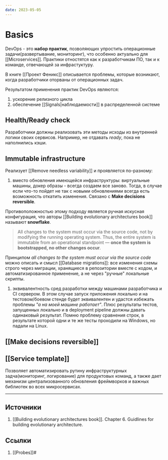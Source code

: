 ```yaml
---
date: 2023-05-05
---
```

# Basics

DevOps - это **набор практик**, позволяющих упростить операционные задачи(развертывание, мониторинг), что особенно актуально для [[Microservices]]. Практики отностятся как к разработчикам ПО, так и к команде, отвечающей за инфрастуктуру.

В книге [[Проект Феникс]] описывается проблемы, которые возникают, когда разработчики оторваны от операционных задач.

Результатом применения практик DevOps являются:

1. ускорение релизного цикла
1. обеспечение [[Signals|наблюдаемости]] в распределенной системе

## Health/Ready check

Разработчики должны реализовать эти методы исходы из внутренней логики своих сервисов. Например, не отдавать *ready*, пока не наполнились кэши.

## Immutable infrastructure

Реализует [[Remove needless variability]] и проявляется по-разному:

1. вместо обновления имеющейся инфраструктуры: виртуальные машины, докер образы - всегда создаем все заново. Тогда, в случае если что-то пойдет не так с новыми обновлениями всегда есть возможность откатить изменения. Связано с **Make decisions reversible**.

Противоположностью этому подходу является ручная искусная конфигурация, что авторы [[Building evolutionary architectures book]] называют **snowflake**.

> All changes to the system must occur via the source code, not by modifying the running operating system. Thus, the entire system is immutable from an operational standpoint — **once the system is bootstrapped, no other changes occur**.

Принципом *all changes to the system must occur via the source code* можно описать и смысл [[Database migrations]]: все изменения схемы строго через миграции, хранящиеся в репозитории вместе с кодом, и автоматизированное применение, а не через "ручные" локальные скрипты.

1. эквивалентность сред разработки между машинами разработчика и CI сервером. В этом случае запуск приложения локально и на тестовом/боевом стенде будет эквивалентен и удастся избежать проблемы *"а на моей машине работает"*. Плюс результаты тестов, запущенных локально и в deployment pipeline должны давать одинаковый результат. Помню проблему сравнения строк, в результате которой одни и те же тесты проходили на Windows, но падали на Linux.

## [[Make decisions reversible]]

## [[Service template]]

Позволяет автоматизировать рутину инфраструктурных задча(мониторинг, логирование) для продуктовых команд, а также дает механизм централизованного обновления фреймворков и важных библиотек во всех микросервисах.

---

## Источники

1. [[Building evolutionary architectures book]]. Chapter 6. Guidlines for building evolutionary architecture.

## Ссылки

1. [[Probes]]#
